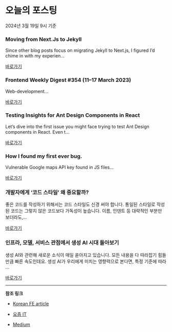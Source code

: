 # 오늘의 포스팅 
2024년 3월 19일 9시 기준 

### Moving from Next.Js to Jekyll 

 Since other blog posts focus on migrating Jekyll to Next.js, I figured I’d chime in with my experien... 

 [바로가기](https://medium.com/m/signin?actionUrl=https%3A%2F%2Fmedium.com%2F_%2Fbookmark%2Fp%2Fa1427b9c7938&operation=register&redirect=https%3A%2F%2Fedeckers.medium.com%2Fmoving-from-next-js-to-jekyll-a1427b9c7938&source=---------0-84----------nextjs------bookmark_preview----0d7ca1e3_b304_47f9_9044_12e4ec222211-------) 

### Frontend Weekly Digest #354 (11–17 March 2023) 

 Web-development... 

 [바로가기](https://medium.com/m/signin?actionUrl=https%3A%2F%2Fmedium.com%2F_%2Fbookmark%2Fp%2F151acacf659f&operation=register&redirect=https%3A%2F%2Ffrontender-ua.medium.com%2Ffrontend-weekly-digest-354-11-17-march-2023-151acacf659f&source=---------0-84----------front_end_development------bookmark_preview----6618a53e_6742_4480_8b1c_7abf026d0028-------) 

### Testing Insights for Ant Design Components in React 

 Let’s dive into the first issue you might face trying to test Ant Design components in React. Even t... 

 [바로가기](https://medium.com/m/signin?actionUrl=https%3A%2F%2Fmedium.com%2F_%2Fbookmark%2Fp%2Fa090f217b784&operation=register&redirect=https%3A%2F%2Fmedium.com%2Focta-labs%2Ftesting-insights-for-ant-design-components-in-react-a090f217b784&source=---------0-84----------react------bookmark_preview----5e8dd296_af19_4e8a_a087_684ec8607f25-------) 

### How I found my first ever bug. 

 Vulnerable Google maps API key found in JS files... 

 [바로가기](https://medium.com/m/signin?actionUrl=https%3A%2F%2Fmedium.com%2F_%2Fbookmark%2Fp%2F89fedb5a9b3c&operation=register&redirect=https%3A%2F%2Fosintteam.blog%2Fhow-i-found-my-first-ever-bug-89fedb5a9b3c&source=---------0-84----------javascript------bookmark_preview----d6788f69_2e83_424a_9cb2_298c6f008cc4-------) 

### 개발자에게 ‘코드 스타일’ 왜 중요할까? 

 좋은 코드를 작성하기 위해서는 코드 스타일도 신경 써야 합니다. 통일된 스타일로 작성된 코드는 그렇지 않은 코드보다 가독성이 높습니다. 이름, 인덴트 등 대략적인 부분만 보더라도,... 

 [바로가기](https://yozm.wishket.com/magazine/detail/2499/) 

### 인프라, 모델, 서비스 관점에서 생성 AI 시대 돌아보기 

 생성 AI와 관련해 새로운 소식이 매일 쏟아지고 있습니다. 모든 내용을 다 따라잡기 힘들 만큼 빠른 속도인데요. 생성 AI가 우리에게 미치는 영향력으로 본다면, 특정 기준에 따라 ... 

 [바로가기](https://yozm.wishket.com/magazine/detail/2497/) 

---

**참조 링크**

- [Korean FE article](https://kofearticle.substack.com) 

- [요즘 IT](https://yozm.wishket.com/magazine) 

- [Medium](https://medium.com) 


